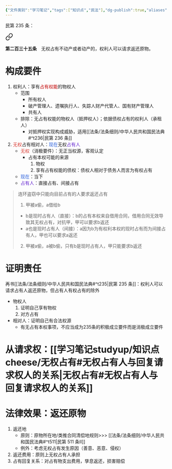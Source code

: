 ```yaml
---
{"文件类别":"学习笔记","tags":["知识点","民法"],"dg-publish":true,"aliases":["原物返还请求权","占有回复请求权"],"permalink":"/学习笔记studyup/知识点cheese/返还原物请求权/","dgPassFrontmatter":true,"created":"2024-10-05T20:14:19.713+08:00","updated":"2024-10-25T12:03:41.928+08:00"}
---
```


民第 235 条：
<div class="transclusion internal-embed is-loaded"><a class="markdown-embed-link" href="////#t235" aria-label="Open link"><svg xmlns="http://www.w3.org/2000/svg" width="24" height="24" viewBox="0 0 24 24" fill="none" stroke="currentColor" stroke-width="2" stroke-linecap="round" stroke-linejoin="round" class="svg-icon lucide-link"><path d="M10 13a5 5 0 0 0 7.54.54l3-3a5 5 0 0 0-7.07-7.07l-1.72 1.71"></path><path d="M14 11a5 5 0 0 0-7.54-.54l-3 3a5 5 0 0 0 7.07 7.07l1.71-1.71"></path></svg></a><div class="markdown-embed">



**第二百三十五条**　无权占有不动产或者动产的，权利人可以请求返还原物。 

</div></div>

# 构成要件
1. 权利人：享有<font color="#c00000">占有权能</font>的物权人
	- 范围
		- 所有权人
		- 破产管理人、遗嘱执行人、失踪人财产代管人、国有财产管理人
		- 共有人
	- 排除：无占有权能的物权人（抵押权人）；依据债权占有的权利人（承租人）
		- 对抵押权实现构成威胁，适用[[法条/法条细则/中华人民共和国民法典#^t236\|民第 236 条]]
2. <font color="#d83931">无权</font>占有相对人：<font color="#245bdb">现在</font>无权<font color="#6425d0">占有人</font>
	- <font color="#d83931">无权</font>（消极要件）：无正当权源，客观认定
		- 占有本权可能的来源
			1. 物权
			2. 享有占有权能的债权：债权人相对于债务人而言为有权占有
	- <font color="#245bdb">现在</font>：当下
	- <font color="#6425d0">占有人</font>：直接占有、间接占有

>连环盗窃中只能向目前占有的人要求返还占有
>1. 甲被a偷，a借给b
>	- b是现时占有人（直接）：b的占有本权来自借用合同，借用合同无效导致其无权占有，对抗甲，甲可以要求b返还
>	- a也是现时占有人（间接）：a因为b为有权利本权的现时占有而为间接占有人，甲也可以要求a返还
>2. 甲被a偷，a被b偷，只有b是现时占有人，甲只能要求b返还
# 证明责任
再书[[法条/法条细则/中华人民共和国民法典#^t235\|民第 235 条]]：权利人可以请求占有人返还原物，但占有人有权占有的除外
- 物权人
	1. 证明自己享有物权
	2. 对方占有
- 相对人：证明自己有合法权源
	- 有无占有本权事项，不应当成为235条的积极成立要件而是消极成立要件
# 从请求权：[[学习笔记studyup/知识点cheese/无权占有#无权占有人与回复请求权人的关系\|无权占有#无权占有人与回复请求权人的关系]]
# 法律效果：返还原物
1. 返还地
	- 原则：原物所在地/类推合同清偿地规则>>> [[法条/法条细则/中华人民共和国民法典#^t511\|民第 511 条Ⅱ]]
	- 例外：考虑无权占有发生原因（善意、恶意、侵权）
2. 返还费用：原则上无权占有人承担
3. 占有回复关系：对占有物支出费用，孳息返还，损害赔偿